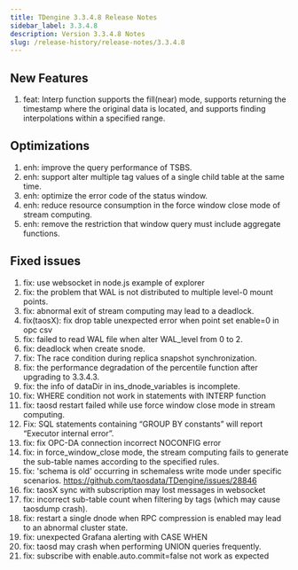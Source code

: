 ```yaml
---
title: TDengine 3.3.4.8 Release Notes
sidebar_label: 3.3.4.8
description: Version 3.3.4.8 Notes
slug: /release-history/release-notes/3.3.4.8
---
```

## New Features
1. feat: Interp function supports the fill(near) mode, supports returning the timestamp where the original data is located, and supports finding interpolations within a specified range. 

## Optimizations
1. enh: improve the query performance of TSBS. 
2. enh: support alter multiple tag values of a single child table at the same time. 
3. enh: optimize the error code of the status window. 
4. enh: reduce resource consumption in the force window close mode of stream computing. 
5. enh: remove the restriction that window query must include aggregate functions. 

## Fixed issues
1. fix: use websocket in node.js example of explorer 
2. fix: the problem that WAL is not distributed to multiple level-0 mount points. 
3. fix: abnormal exit of stream computing may lead to a deadlock. 
4. fix(taosX): fix drop table unexpected error when point set enable=0 in opc csv 
5. fix: failed to read WAL file when alter WAL_level from 0 to 2. 
6. fix: deadlock when create snode. 
7. fix: The race condition during replica snapshot synchronization. 
8. fix: the performance degradation of the percentile function after upgrading to 3.3.4.3. 
9. fix: the info of dataDir in ins_dnode_variables is incomplete. 
10. fix: WHERE condition not work in statements with INTERP function 
11. fix: taosd restart failed while use force window close mode in stream computing. 
12. Fix: SQL statements containing “GROUP BY constants” will report “Executor internal error”. 
13. fix: fix OPC-DA connection incorrect NOCONFIG error 
14. fix: in force_window_close mode, the stream computing fails to generate the sub-table names according to the specified rules. 
15. fix: 'schema is old' occurring in schemaless write mode under specific scenarios. https://github.com/taosdata/TDengine/issues/28846
16. fix: taosX sync with subscription may lost messages in websocket 
17. fix: incorrect sub-table count when filtering by tags (which may cause taosdump crash). 
18. fix: restart a single dnode when RPC compression is enabled may lead to an abnormal cluster state. 
19. fix: unexpected Grafana alerting with CASE WHEN 
20. fix: taosd may crash when performing UNION queries frequently. 
21. fix: subscribe with enable.auto.commit=false not work as expected 

